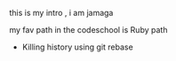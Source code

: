 this is my intro , i am jamaga

my fav path in the codeschool is Ruby path

* Killing history using git rebase